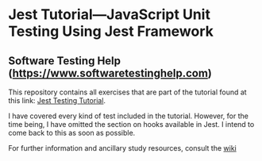 # Jest Tutorial&mdash;JavaScript Unit Testing Using Jest Framework

## Software Testing Help (https://www.softwaretestinghelp.com)

This repository contains all exercises that are part of the tutorial found
at this link: [Jest Testing Tutorial](https://www.softwaretestinghelp.com/jest-testing-tutorial/).

I have covered every kind of test included in the tutorial. However, for the time being, I have omitted the section on hooks available in Jest. I
intend to come back to this as soon as possible.

For further information and ancillary study resources, consult the [wiki](https://github.com/RHieger/jest-testing-tutorial/wiki)
